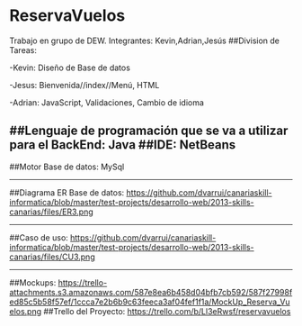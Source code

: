 # ReservaVuelos
Trabajo en grupo de DEW. Integrantes: Kevin,Adrian,Jesús
##Division de Tareas:

-Kevin: Diseño de Base de datos

-Jesus: Bienvenida//index//Menú, HTML

-Adrian: JavaScript, Validaciones, Cambio de idioma

##Lenguaje de programación que se va a utilizar para el BackEnd: Java
##IDE: NetBeans
-------------------------------------------------------------------------------------------------------

##Motor Base de datos: MySql

--------------------------------------------------------------------------------------------------------

##Diagrama ER Base de datos: https://github.com/dvarrui/canariaskill-informatica/blob/master/test-projects/desarrollo-web/2013-skills-canarias/files/ER3.png

--------------------------------------------------------------------------------------------------------

##Caso de uso: https://github.com/dvarrui/canariaskill-informatica/blob/master/test-projects/desarrollo-web/2013-skills-canarias/files/CU3.png


---------------------------------------------------------------------------------------------------------

##Mockups: https://trello-attachments.s3.amazonaws.com/587e8ea6b458d04bfb7cb592/587f27998fed85c5b58f57ef/1ccca7e2b6b9c63feeca3af04fef1f1a/MockUp_Reserva_Vuelos.png
##Trello del Proyecto: https://trello.com/b/Ll3eRwsf/reservavuelos



